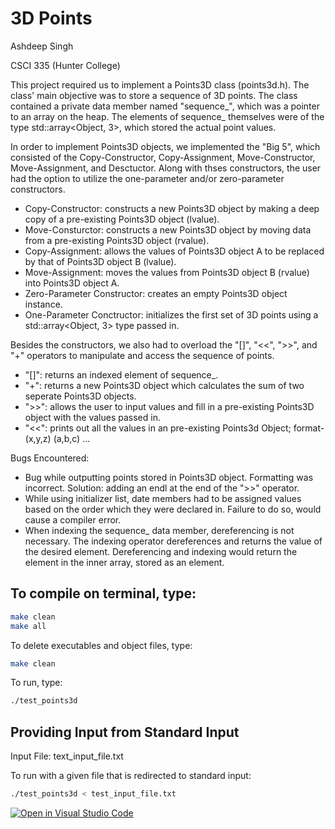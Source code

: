 # 3D Points
Ashdeep Singh

CSCI 335 (Hunter College)

This project required us to implement a Points3D class (points3d.h). The class' main objective was to store a sequence of 3D points. The class contained a private data member named "sequence_", which was a pointer to an array on the heap. The elements of sequence_ themselves were of the type std::array<Object, 3>, which stored the actual point values. 

In order to implement Points3D objects, we implemented the "Big 5", which consisted of the Copy-Constructor, Copy-Assignment, Move-Constructor, Move-Assignment, and Desctuctor. Along with thses constructors, the user had the option to utilize the one-parameter and/or zero-parameter constructors. 
  
  * Copy-Constructor: constructs a new Points3D object by making a deep copy of a pre-existing Points3D object (lvalue).
  * Move-Consturctor: constructs a new Points3D object by moving data from a pre-existing Points3D object (rvalue).
  * Copy-Assignment: allows the values of Points3D object A to be replaced by that of Points3D object B (lvalue). 
  * Move-Assignment: moves the values from Points3D object B (rvalue) into Points3D object A.
  * Zero-Parameter Constructor: creates an empty Points3D object instance.
  * One-Parameter Conctructor: initializes the first set of 3D points using a std::array<Object, 3> type passed in.
 
 Besides the constructors, we also had to overload the "[]", "<<", ">>", and "+" operators to manipulate and access the sequence of points. 
  * "[]": returns an indexed element of sequence_.
  * "+": returns a new Points3D object which calculates the sum of two seperate Points3D objects. 
  * ">>": allows the user to input values and fill in a pre-existing Points3D object with the values passed in.
  * "<<": prints out all the values in an pre-existing Points3d Object; format- (x,y,z) (a,b,c) ...

Bugs Encountered:
  * Bug while outputting points stored in Points3D object. Formatting was incorrect. Solution: adding an endl at the end of the ">>" operator.
  * While using initializer list, date members had to be assigned values based on the order which they were declared in. Failure to do so, would cause a compiler error. 
  * When indexing the sequence_ data member, dereferencing is not necessary. The indexing operator dereferences and returns the value of the desired element. Dereferencing and indexing would return the element in the inner array, stored as an element. 


## To compile on terminal, type:

```bash
make clean
make all
```

To delete executables and object files, type:

```bash
make clean
```

To run, type:

```bash
./test_points3d
```

## Providing Input from Standard Input

Input File: text_input_file.txt

To run with a given file that is redirected to standard input:

```bash
./test_points3d < test_input_file.txt
```

[![Open in Visual Studio Code](https://classroom.github.com/assets/open-in-vscode-f059dc9a6f8d3a56e377f745f24479a46679e63a5d9fe6f495e02850cd0d8118.svg)](https://classroom.github.com/online_ide?assignment_repo_id=6982735&assignment_repo_type=AssignmentRepo)


